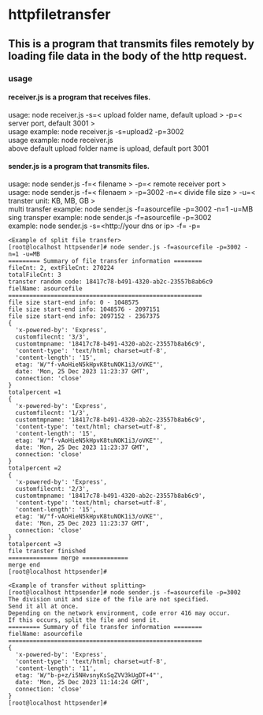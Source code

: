 # httpfiletransfer


## This is a program that transmits files remotely by loading file data in the body of the http request.

### usage
#### receiver.js is a program that receives files.

usage: node receiver.js -s=< upload folder name, default upload > -p=< server port, default 3001 >  
usage example: node receiver.js -s=upload2 -p=3002  
usage example: node receiver.js  
above default upload folder name is upload, default port 3001  

#### sender.js is a program that transmits files.

usage: node sender.js -f=< filename > -p=< remote receiver port >  
usage: node sender.js -f=< filenaem > -p=3002 -n=< divide file size > -u=< transter unit: KB, MB, GB >  
multi transfer example: node sender.js -f=asourcefile -p=3002 -n=1 -u=MB  
sing transper example: node sender.js -f=asourcefile -p=3002  
example: node sender.js -s=<http://your dns or ip> -f=<filename> -p=<port>  


```
<Example of split file transfer>
[root@localhost httpsender]# node sender.js -f=asourcefile -p=3002 -n=1 -u=MB
========= Summary of file transfer information ========
fileCnt: 2, extFileCnt: 270224
totalFileCnt: 3
transter random code: 18417c78-b491-4320-ab2c-23557b8ab6c9
fielName: asourcefile
=======================================================
file size start-end info: 0 - 1048575
file size start-end info: 1048576 - 2097151
file size start-end info: 2097152 - 2367375
{
  'x-powered-by': 'Express',
  customfilecnt: '3/3',
  customtmpname: '18417c78-b491-4320-ab2c-23557b8ab6c9',
  'content-type': 'text/html; charset=utf-8',
  'content-length': '15',
  etag: 'W/"f-vAoHieN5kHpvK8tuNOK1i3/oVKE"',
  date: 'Mon, 25 Dec 2023 11:23:37 GMT',
  connection: 'close'
}
totalpercent =1
{
  'x-powered-by': 'Express',
  customfilecnt: '1/3',
  customtmpname: '18417c78-b491-4320-ab2c-23557b8ab6c9',
  'content-type': 'text/html; charset=utf-8',
  'content-length': '15',
  etag: 'W/"f-vAoHieN5kHpvK8tuNOK1i3/oVKE"',
  date: 'Mon, 25 Dec 2023 11:23:37 GMT',
  connection: 'close'
}
totalpercent =2
{
  'x-powered-by': 'Express',
  customfilecnt: '2/3',
  customtmpname: '18417c78-b491-4320-ab2c-23557b8ab6c9',
  'content-type': 'text/html; charset=utf-8',
  'content-length': '15',
  etag: 'W/"f-vAoHieN5kHpvK8tuNOK1i3/oVKE"',
  date: 'Mon, 25 Dec 2023 11:23:37 GMT',
  connection: 'close'
}
totalpercent =3
file transter finished
============== merge =============
merge end
[root@localhost httpsender]#

<Example of transfer without splitting>
[root@localhost httpsender]# node sender.js -f=asourcefile -p=3002
The division unit and size of the file are not specified.
Send it all at once.
Depending on the network environment, code error 416 may occur.
If this occurs, split the file and send it.
========= Summary of file transfer information ========
fielName: asourcefile
=======================================================
{
  'x-powered-by': 'Express',
  'content-type': 'text/html; charset=utf-8',
  'content-length': '11',
  etag: 'W/"b-p+z/i5NHvsnyKsSqZVV3kUgDT+4"',
  date: 'Mon, 25 Dec 2023 11:14:24 GMT',
  connection: 'close'
}
[root@localhost httpsender]#
```
